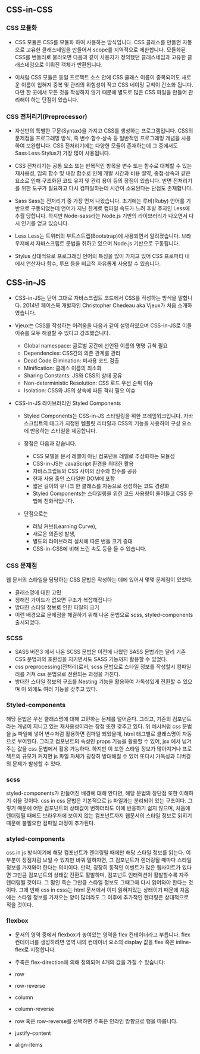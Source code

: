 ## CSS-in-CSS

### CSS 모듈화

- CSS 모듈은 CSS를 모듈화 하여 사용하는 방식입니다. CSS 클래스를 만들면 자동으로 고유한 클래스네임을 만들어서 scope를 지역적으로 제한합니다. 모듈화된 CSS를 번들러로 불러오면 다음과 같이 사용자가 정의했던 클래스네임과 고유한 클래스네임으로 이뤄진 객체가 반환됩니다.

- 이처럼 CSS 모듈은 동일 프로젝트 소스 안에 CSS 클래스 이름이 중복되어도 새로운 이름이 입혀져 중복 및 관리의 위험성이 적고 CSS 네이밍 규칙이 간소화 됩니다. 다만 한 곳에서 모든 것을 작성하지 않기 때문에 별도로 많은 CSS 파일을 만들어 관리해야 하는 단점이 있습니다.

### CSS 전처리기(Preprocessor)

- 자신만의 특별한 구문(Syntax)을 가지고 CSS를 생성하는 프로그램입니다. CSS의 문제점을 프로그래밍 방식, 즉 변수·함수·상속 등 일반적인 프로그래밍 개념을 사용하여 보완합니다. CSS 전처리기에는 다양한 모듈이 존재하는데 그 중에서도 Sass·Less·Stylus가 가장 많이 사용됩니다.

- CSS 전처리기는 공통 요소 또는 반복적인 항목을 변수 또는 함수로 대체할 수 있는 재사용성, 임의 함수 및 내장 함수로 인해 개발 시간과 비용 절약, 중첩·상속과 같은 요소로 인해 구조화된 코드 유지 및 관리 용이 등의 장점이 있습니다. 반면 전처리기를 위한 도구가 필요하고 다시 컴파일하는데 시간이 소요된다는 단점도 존재합니다.

- Sass
  Sass는 전처리기 중 가장 먼저 나왔습니다. 초기에는 루비(Ruby) 언어를 기반으로 구동되었는데 언어가 지닌 한계로 컴파일 속도가 느려 후발 주자인 Less에 추월 당합니다. 하지만 Node-sass라는 Node.js 기반의 라이브러리가 나오면서 다시 인기를 얻고 있습니다.
- Less
  Less는 트위터의 부트스트랩(Bootstrap)에 사용되면서 알려졌습니다. 브라우저에서 자바스크립트 문법을 취하고 있으며 Node.js 기반으로 구동됩니다.
- Stylus
  상대적으로 프로그래밍 언어의 특징을 많이 가지고 있어 CSS 프로퍼티 내에서 연산자나 함수, 루프 등을 비교적 자유롭게 사용할 수 있습니다.

## CSS-in-JS

- CSS-in-JS는 단어 그대로 자바스크립트 코드에서 CSS를 작성하는 방식을 말합니다. 2014년 페이스북 개발자인 Christopher Chedeau aka Vjeux가 처음 소개하였습니다.

- Vjeux는 CSS를 작성하는 어려움을 다음과 같이 설명하였으며 CSS-in-JS로 이들 이슈를 모두 해결할 수 있다고 강조했습니다.

  - Global namespace: 글로벌 공간에 선언된 이름의 명명 규칙 필요
  - Dependencies: CSS간의 의존 관계를 관리
  - Dead Code Elimination: 미사용 코드 검출
  - Minification: 클래스 이름의 최소화
  - Sharing Constants: JS와 CSS의 상태 공유
  - Non-deterministic Resolution: CSS 로드 우선 순위 이슈
  - Isolation: CSS와 JS의 상속에 따른 격리 필요 이슈

- CSS-in-JS 라이브러리인 Styled Components

  - Styled Components는 CSS-in-JS 스타일링을 위한 프레임워크입니다. 자바스크립트의 태그가 지정된 템플릿 리터럴과 CSS의 기능을 사용하여 구성 요소에 반응하는 스타일을 제공합니다.

  - 장점은 다음과 같습니다.
    - CSS 모델을 문서 레벨이 아닌 컴포넌트 레벨로 추상화하는 모듈성
    - CSS-in-JS는 JavaScript 환경을 최대한 활용
    - 자바스크립트와 CSS 사이의 상수와 함수를 공유
    - 현재 사용 중인 스타일만 DOM에 포함
    - 짧은 길이의 유니크 한 클래스를 자동으로 생성하는 코드 경량화
    - Styled Components는 스타일링을 위한 코드 사용량이 줄어들고 CSS 문법에 친화적입니다.
  - 단점으로는
    - 러닝 커브(Learning Curve),
    - 새로운 의존성 발생,
    - 별도의 라이브러리 설치에 따른 번들 크기 증대
    - CSS-in-CSS에 비해 느린 속도 등을 들 수 있습니다.

### CSS 문제점

웹 문서의 스타일을 담당하는 CSS 문법은 작성하는 데에 있어서 몇몇 문제점이 있었다.

- 클래스명에 대한 고민
- 정해진 가이드가 없으면 구조가 복잡해집니다
- 방대한 스타일 정보로 인한 파일의 크기
- 이런 배경으로 문제점을 해결하기 위해 나온 문법으로 scss, styled-components 출시되었다.

### SCSS

- SASS 버전3 에서 나온 SCSS 문법은 이전에 나왔던 SASS 문법과는 달리 기존 CSS 문법과의 호환성을 지키면서도 SASS 기능까지 활용할 수 있었다.
- css preprocessing(전처리)로서, scss 문법으로 스타일 정보를 작성할시 컴파일러를 거쳐 css 문법으로 전환되는 과정을 거친다.
- 방대한 스타일 정보의 구조를 Nesting 기능을 활용하여 가독성있게 전환할 수 있으며 이 외에도 여러 기능을 갖추고 있다.

### Styled-components

해당 문법은 우선 클래스명에 대해 고민하는 문제를 덜어준다.
그리고, 기존의 컴포넌트라는 개념이 지니고 있는 재사용성이라는 장점 또한 갖추고 있다.
위 예시처럼 css 문법을 js 파일에 넣어 변수처럼 활용하면 컴파일 되었을때, html 태그별로 클래스명이 자동으로 부여된다.
그리고 컴포넌트의 속성인 props 기능을 활용할 수 있어, jsx 에서 넘겨주는 값을 css 문법에서 활용 가능하다.
하지만 이 또한 스타일 정보가 많아지거나 프로젝트의 규모가 커지면 js 파일 자체가 굉장히 방대해질 수 있어 또다시 가독성과 디버깅의 문제가 발생할 수 있다.

### scss

styled-components가 만들어진 배경에 대해 안다면, 해당 문법의 장단점 또한 이해하기 쉬울 것이다.
css in css 문법은 기본적으로 js 파일과는 분리되어 있는 구조이다. 그렇기 때문에 어떤 컴포넌트의 상태값이 변하더라도 이에 반응하기 쉽지 않으며, 처음에 렌더링될 때에도 브라우저에 보이지 않는 컴포넌트까지 웹문서의 스타일 정보로 읽히기 때문에 불필요한 컴파일 과정이 추가된다.

### styled-components

css in js 방식이기에 해당 컴포넌트가 렌더링될 때에만 해당 스타일 정보를 읽는다.
이 부분이 장점처럼 보일 수 있지만 바꿔 말하자면, 그 컴포넌트가 렌더링될 때마다 스타일 정보를 가져와야 한다는 의미이다.
만약, 굉장히 동적인 이벤트가 많은 웹사이트가 있다면 그만큼 컴포넌트의 상태값 전환도 활발하며, 컴포넌트 인터렉션이 활발할수록 자주 렌더링될 것이다. 그 말인 즉슨 그만큼 스타일 정보도 그때그때 다시 읽어와야 한다는 것이다. 그에 반해 css in csss는 html 문서에서 이미 읽혀져있는 상태이기 때문에 처음에는 스타일 정보를 가져오는 양이 많더라도 그 이후에 추가적인 렌더링은 상대적으로 적을 것이다.

### flexbox

- 문서의 영역 중에서 flexbox가 놓여있는 영역을 flex 컨테이너라고 부릅니다. flex 컨테이너를 생성하려면 영역 내의 컨테이너 요소의 display 값을 flex 혹은 inline-flex로 지정합니다.

- 주축은 flex-direction에 의해 정의되며 4개의 값을 가질 수 있습니다:

- row
- row-reverse
- column
- column-reverse
- row 혹은 row-reverse를 선택하면 주축은 인라인 방향으로 행을 따릅니다.

- justify-content
- align-items

